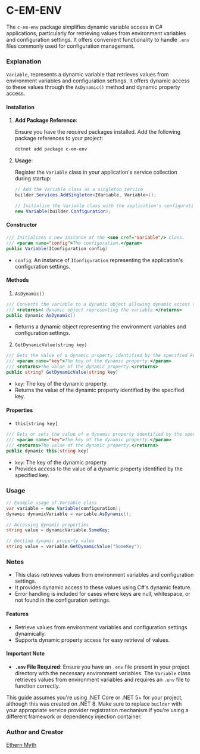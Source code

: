 # C-EM-ENV

The `c-em-env` package simplifies dynamic variable access in C# applications, particularly for retrieving values from environment variables and configuration settings. It offers convenient functionality to handle `.env` files commonly used for configuration management.

### Explanation

`Variable`, represents a dynamic variable that retrieves values from environment variables and configuration settings. It offers dynamic access to these values through the `AsDynamic()` method and dynamic property access.

#### Installation

1. **Add Package Reference**:

   Ensure you have the required packages installed. Add the following package references to your project:

   ```bash
   dotnet add package c-em-env
   ```

2. **Usage**:

   Register the `Variable` class in your application's service collection during startup:

   ```csharp
   // Add the Variable class as a singleton service
   builder.Services.AddSingleton<IVariable, Variable>();

   // Initialize the Variable class with the application's configuration
   new Variable(builder.Configuration);
   ```

#### Constructor

```csharp
/// Initializes a new instance of the <see cref="Variable"/> class.
/// <param name="config">The configuration.</param>
public Variable(IConfiguration config)
```

- `config`: An instance of `IConfiguration` representing the application's configuration settings.

#### Methods

1. `AsDynamic()`

```csharp
/// Converts the variable to a dynamic object allowing dynamic access to environment variables and configuration settings.
/// <returns>A dynamic object representing the variable.</returns>
public dynamic AsDynamic()
```

- Returns a dynamic object representing the environment variables and configuration settings.

2. `GetDynamicValue(string key)`

```csharp
/// Gets the value of a dynamic property identified by the specified key.
/// <param name="key">The key of the dynamic property.</param>
/// <returns>The value of the dynamic property.</returns>
public string? GetDynamicValue(string key)
```

- `key`: The key of the dynamic property.
- Returns the value of the dynamic property identified by the specified key.

#### Properties

- `this[string key]`

```csharp
/// Gets or sets the value of a dynamic property identified by the specified key.
/// <param name="key">The key of the dynamic property.</param>
/// <returns>The value of the dynamic property.</returns>
public dynamic this[string key]
```

- `key`: The key of the dynamic property.
- Provides access to the value of a dynamic property identified by the specified key.

### Usage

```csharp
// Example usage of Variable class
var variable = new Variable(configuration);
dynamic dynamicVariable = variable.AsDynamic();

// Accessing dynamic properties
string value = dynamicVariable.SomeKey;

// Getting dynamic property value
string value = variable.GetDynamicValue("SomeKey");
```

### Notes

- This class retrieves values from environment variables and configuration settings.
- It provides dynamic access to these values using C#'s dynamic feature.
- Error handling is included for cases where keys are null, whitespace, or not found in the configuration settings.

#### Features

- Retrieve values from environment variables and configuration settings dynamically.
- Supports dynamic property access for easy retrieval of values.

#### Important Note

- **`.env` File Required**: Ensure you have an `.env` file present in your project directory with the necessary environment variables. The `Variable` class retrieves values from environment variables and requires an `.env` file to function correctly.

This guide assumes you're using .NET Core or .NET 5+ for your project, although this was created on .NET 8. Make sure to replace `builder` with your appropriate service provider registration mechanism if you're using a different framework or dependency injection container.


### Author and Creator

[Ethern Myth](http://www.github.com/ethern-myth)

